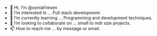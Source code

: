 - 👋 Hi, I’m @soniafriesen
- 👀 I’m interested in ... Full stack development.
- 🌱 I’m currently learning ... Programming and development techniques.
- 💞️ I’m looking to collaborate on ... small to mdi size projects.
- 📫 How to reach me ... by message or email.

<!---
soniafriesen/soniafriesen is a ✨ special ✨ repository because its `README.md` (this file) appears on your GitHub profile.
You can click the Preview link to take a look at your changes.
--->
